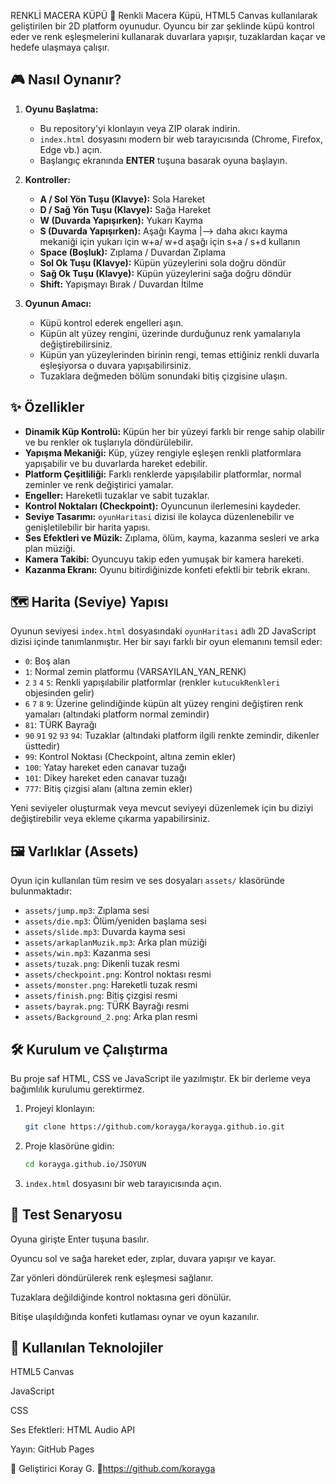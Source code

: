 RENKLİ MACERA KÜPÜ
🧊 Renkli Macera Küpü, HTML5 Canvas kullanılarak geliştirilen bir 2D platform oyunudur. Oyuncu bir zar şeklinde küpü kontrol eder ve renk eşleşmelerini kullanarak duvarlara yapışır, tuzaklardan kaçar ve hedefe ulaşmaya çalışır.

## 🎮 Nasıl Oynanır?

1.  **Oyunu Başlatma:**
    *   Bu repository'yi klonlayın veya ZIP olarak indirin.
    *   `index.html` dosyasını modern bir web tarayıcısında (Chrome, Firefox, Edge vb.) açın.
    *   Başlangıç ekranında **ENTER** tuşuna basarak oyuna başlayın.

2.  **Kontroller:**
    *   **A / Sol Yön Tuşu (Klavye):** Sola Hareket
    *   **D / Sağ Yön Tuşu (Klavye):** Sağa Hareket
    *   **W (Duvarda Yapışırken):** Yukarı Kayma 
    *   **S (Duvarda Yapışırken):** Aşağı Kayma
              |--> daha akıcı kayma mekaniği için yukarı için w+a/ w+d aşağı için s+a / s+d kullanın
    *   **Space (Boşluk):** Zıplama / Duvardan Zıplama
    *   **Sol Ok Tuşu (Klavye):** Küpün yüzeylerini sola doğru döndür
    *   **Sağ Ok Tuşu (Klavye):** Küpün yüzeylerini sağa doğru döndür
    *   **Shift:** Yapışmayı Bırak / Duvardan İtilme

3.  **Oyunun Amacı:**
    *   Küpü kontrol ederek engelleri aşın.
    *   Küpün alt yüzey rengini, üzerinde durduğunuz renk yamalarıyla değiştirebilirsiniz.
    *   Küpün yan yüzeylerinden birinin rengi, temas ettiğiniz renkli duvarla eşleşiyorsa o duvara yapışabilirsiniz.
    *   Tuzaklara değmeden bölüm sonundaki bitiş çizgisine ulaşın.
  

## ✨ Özellikler

*   **Dinamik Küp Kontrolü:** Küpün her bir yüzeyi farklı bir renge sahip olabilir ve bu renkler ok tuşlarıyla döndürülebilir.
*   **Yapışma Mekaniği:** Küp, yüzey rengiyle eşleşen renkli platformlara yapışabilir ve bu duvarlarda hareket edebilir.
*   **Platform Çeşitliliği:** Farklı renklerde yapışılabilir platformlar, normal zeminler ve renk değiştirici yamalar.
*   **Engeller:** Hareketli tuzaklar ve sabit tuzaklar.
*   **Kontrol Noktaları (Checkpoint):** Oyuncunun ilerlemesini kaydeder.
*   **Seviye Tasarımı:** `oyunHaritasi` dizisi ile kolayca düzenlenebilir ve genişletilebilir bir harita yapısı.
*   **Ses Efektleri ve Müzik:** Zıplama, ölüm, kayma, kazanma sesleri ve arka plan müziği.
*   **Kamera Takibi:** Oyuncuyu takip eden yumuşak bir kamera hareketi.
*   **Kazanma Ekranı:** Oyunu bitirdiğinizde konfeti efektli bir tebrik ekranı.

## 🗺️ Harita (Seviye) Yapısı

Oyunun seviyesi `index.html` dosyasındaki `oyunHaritasi` adlı 2D JavaScript dizisi içinde tanımlanmıştır. Her bir sayı farklı bir oyun elemanını temsil eder:

*   `0`: Boş alan
*   `1`: Normal zemin platformu (VARSAYILAN_YAN_RENK)
*   `2` `3` `4` `5`: Renkli yapışılabilir platformlar (renkler `kutucukRenkleri` objesinden gelir)
*   `6` `7` `8` `9`: Üzerine gelindiğinde küpün alt yüzey rengini değiştiren renk yamaları (altındaki platform normal zemindir)
*   `81`: TÜRK Bayrağı 
*   `90` `91` `92` `93` `94`: Tuzaklar (altındaki platform ilgili renkte zemindir, dikenler üsttedir)
*   `99`: Kontrol Noktası (Checkpoint, altına zemin ekler)
*   `100`: Yatay hareket eden canavar tuzağı
*   `101`: Dikey hareket eden canavar tuzağı
*   `777`: Bitiş çizgisi alanı (altına zemin ekler)

Yeni seviyeler oluşturmak veya mevcut seviyeyi düzenlemek için bu diziyi değiştirebilir veya ekleme çıkarma yapabilirsiniz.

## 🖼️ Varlıklar (Assets)

Oyun için kullanılan tüm resim ve ses dosyaları `assets/` klasöründe bulunmaktadır:

*   `assets/jump.mp3`: Zıplama sesi
*   `assets/die.mp3`: Ölüm/yeniden başlama sesi
*   `assets/slide.mp3`: Duvarda kayma sesi
*   `assets/arkaplanMuzik.mp3`: Arka plan müziği
*   `assets/win.mp3`: Kazanma sesi
*   `assets/tuzak.png`: Dikenli tuzak resmi
*   `assets/checkpoint.png`: Kontrol noktası resmi
*   `assets/monster.png`: Hareketli tuzak resmi
*   `assets/finish.png`: Bitiş çizgisi resmi
*   `assets/bayrak.png`: TÜRK Bayrağı resmi
*   `assets/Background_2.png`: Arka plan resmi

## 🛠️ Kurulum ve Çalıştırma

Bu proje saf HTML, CSS ve JavaScript ile yazılmıştır. Ek bir derleme veya bağımlılık kurulumu gerektirmez.

1.  Projeyi klonlayın:
    ```bash
    git clone https://github.com/korayga/korayga.github.io.git
    ```
2.  Proje klasörüne gidin:
    ```bash
    cd korayga.github.io/JSOYUN
    ```
3.  `index.html` dosyasını bir web tarayıcısında açın.

## 🧪 Test Senaryosu
Oyuna girişte Enter tuşuna basılır.

Oyuncu sol ve sağa hareket eder, zıplar, duvara yapışır ve kayar.

Zar yönleri döndürülerek renk eşleşmesi sağlanır.

Tuzaklara değildiğinde kontrol noktasına geri dönülür.

Bitişe ulaşıldığında konfeti kutlaması oynar ve oyun kazanılır.

## 📁 Kullanılan Teknolojiler
HTML5 Canvas 

JavaScript 

CSS

Ses Efektleri: HTML Audio API

Yayın: GitHub Pages


👥 Geliştirici
Koray G.
🔗https://github.com/korayga


